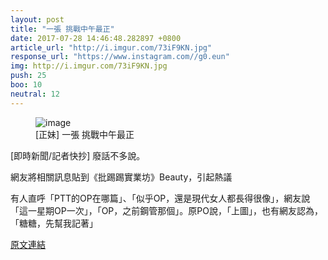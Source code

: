 ```yaml
---
layout: post
title: "一張 挑戰中午最正"
date: 2017-07-28 14:46:48.282897 +0800
article_url: "http://i.imgur.com/73iF9KN.jpg"
response_url: "https://www.instagram.com//g0.eun"
img: http://i.imgur.com/73iF9KN.jpg
push: 25
boo: 10
neutral: 12
---
```


<figure>
<img src="http://i.imgur.com/73iF9KN.jpg" alt="image">
<figcaption>
[正妹] 一張 挑戰中午最正
</figcaption>
</figure>



[即時新聞/記者快抄] 廢話不多說。

網友將相關訊息貼到《批踢踢實業坊》Beauty，引起熱議

有人直呼「PTT的OP在哪篇」、「似乎OP，還是現代女人都長得很像」，網友說「這一星期OP一次」，「OP，之前鋼管那個」。原PO說，「上圖」，也有網友認為，「糖糖，先幫我記著」

<a href = "https://www.ptt.cc/bbs/Beauty/M.1501131321.A.445.html">原文連結</a>

